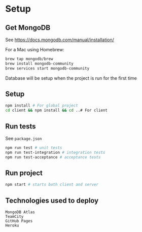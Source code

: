 # Setup

## Get MongoDB

See https://docs.mongodb.com/manual/installation/

For a Mac using Homebrew:

```bash
brew tap mongodb/brew
brew install mongodb-community
brew services start mongodb-community
```

Database will be setup when the project is run for the first time

## Setup

```bash
npm install # For global project
cd client && npm install && cd ..# For client
```

## Run tests

See `package.json`

```bash
npm run test # unit tests
npm run test-integration # integration tests
npm run test-acceptance # acceptance tests
```

## Run project

```bash
npm start # starts both client and server
```

## Technologies used to deploy

```
MongoDB Atlas
TeamCity
GitHub Pages
Heroku
```
